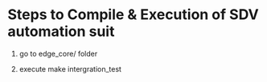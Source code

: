 # Steps to Compile & Execution of SDV automation suit 

1.  go to edge_core/ folder

2.  execute make intergration_test
